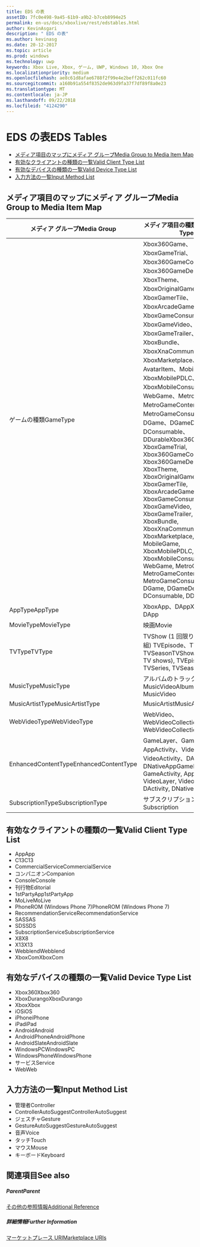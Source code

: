 ```yaml
---
title: EDS の表
assetID: 7fc0e498-9a45-61b9-a9b2-b7ceb8994e25
permalink: en-us/docs/xboxlive/rest/edstables.html
author: KevinAsgari
description: " EDS の表"
ms.author: kevinasg
ms.date: 20-12-2017
ms.topic: article
ms.prod: windows
ms.technology: uwp
keywords: Xbox Live, Xbox, ゲーム, UWP, Windows 10, Xbox One
ms.localizationpriority: medium
ms.openlocfilehash: ae8c61d8afae6788f2f99e4e2beff262c011fc60
ms.sourcegitcommit: a160b91a554f8352de963d9fa37f7df89f8a0e23
ms.translationtype: MT
ms.contentlocale: ja-JP
ms.lasthandoff: 09/22/2018
ms.locfileid: "4124290"
---
```

# <a name="eds-tables"></a><span data-ttu-id="43458-104">EDS の表</span><span class="sxs-lookup"><span data-stu-id="43458-104">EDS Tables</span></span>

  * [<span data-ttu-id="43458-105">メディア項目のマップにメディア グループ</span><span class="sxs-lookup"><span data-stu-id="43458-105">Media Group to Media Item Map</span></span>](#ID4EQ)
  * [<span data-ttu-id="43458-106">有効なクライアントの種類の一覧</span><span class="sxs-lookup"><span data-stu-id="43458-106">Valid Client Type List</span></span>](#ID4EFD)
  * [<span data-ttu-id="43458-107">有効なデバイスの種類の一覧</span><span class="sxs-lookup"><span data-stu-id="43458-107">Valid Device Type List</span></span>](#ID4EPE)
  * [<span data-ttu-id="43458-108">入力方法の一覧</span><span class="sxs-lookup"><span data-stu-id="43458-108">Input Method List</span></span>](#ID4ERF)

<a id="ID4EQ"></a>


## <a name="media-group-to-media-item-map"></a><span data-ttu-id="43458-109">メディア項目のマップにメディア グループ</span><span class="sxs-lookup"><span data-stu-id="43458-109">Media Group to Media Item Map</span></span>

| <span data-ttu-id="43458-110">メディア グループ</span><span class="sxs-lookup"><span data-stu-id="43458-110">Media Group</span></span>| <span data-ttu-id="43458-111">メディア項目の種類</span><span class="sxs-lookup"><span data-stu-id="43458-111">Media Item Type</span></span>| 
| --- | --- |
| <span data-ttu-id="43458-112">ゲームの種類</span><span class="sxs-lookup"><span data-stu-id="43458-112">GameType</span></span>| <span data-ttu-id="43458-113">Xbox360Game、XboxGameTrial、Xbox360GameContent、Xbox360GameDemo、XboxTheme、XboxOriginalGame、XboxGamerTile、XboxArcadeGame、XboxGameConsumable、XboxGameVideo、XboxGameTrailer、XboxBundle、XboxXnaCommunityGame、XboxMarketplace、AvatarItem、MobileGame、XboxMobilePDLC、XboxMobileConsumable、WebGame、MetroGame、MetroGameContent、MetroGameConsumable、DGame、DGameDemo、DConsumable、DDurable</span><span class="sxs-lookup"><span data-stu-id="43458-113">Xbox360Game, XboxGameTrial, Xbox360GameContent, Xbox360GameDemo, XboxTheme, XboxOriginalGame, XboxGamerTile, XboxArcadeGame, XboxGameConsumable, XboxGameVideo, XboxGameTrailer, XboxBundle, XboxXnaCommunityGame, XboxMarketplace, AvatarItem, MobileGame, XboxMobilePDLC, XboxMobileConsumable, WebGame, MetroGame, MetroGameContent, MetroGameConsumable, DGame, DGameDemo, DConsumable, DDurable</span></span>|
| <span data-ttu-id="43458-114">AppType</span><span class="sxs-lookup"><span data-stu-id="43458-114">AppType</span></span>| <span data-ttu-id="43458-115">XboxApp、DApp</span><span class="sxs-lookup"><span data-stu-id="43458-115">XboxApp, DApp</span></span>|
| <span data-ttu-id="43458-116">MovieType</span><span class="sxs-lookup"><span data-stu-id="43458-116">MovieType</span></span>| <span data-ttu-id="43458-117">映画</span><span class="sxs-lookup"><span data-stu-id="43458-117">Movie</span></span>|
| <span data-ttu-id="43458-118">TVType</span><span class="sxs-lookup"><span data-stu-id="43458-118">TVType</span></span>| <span data-ttu-id="43458-119">TVShow (1 回限りのテレビ番組) TVEpisode、TVSeries、TVSeason</span><span class="sxs-lookup"><span data-stu-id="43458-119">TVShow (one-off TV shows), TVEpisode, TVSeries, TVSeason</span></span>|
| <span data-ttu-id="43458-120">MusicType</span><span class="sxs-lookup"><span data-stu-id="43458-120">MusicType</span></span>| <span data-ttu-id="43458-121">アルバムのトラックで MusicVideo</span><span class="sxs-lookup"><span data-stu-id="43458-121">Album, Track, MusicVideo</span></span>|
| <span data-ttu-id="43458-122">MusicArtistType</span><span class="sxs-lookup"><span data-stu-id="43458-122">MusicArtistType</span></span>| <span data-ttu-id="43458-123">MusicArtist</span><span class="sxs-lookup"><span data-stu-id="43458-123">MusicArtist</span></span>|
| <span data-ttu-id="43458-124">WebVideoType</span><span class="sxs-lookup"><span data-stu-id="43458-124">WebVideoType</span></span>| <span data-ttu-id="43458-125">WebVideo、WebVideoCollection</span><span class="sxs-lookup"><span data-stu-id="43458-125">WebVideo, WebVideoCollection</span></span>|
| <span data-ttu-id="43458-126">EnhancedContentType</span><span class="sxs-lookup"><span data-stu-id="43458-126">EnhancedContentType</span></span>| <span data-ttu-id="43458-127">GameLayer、GameActivity、AppActivity、VideoLayer、VideoActivity、DActivity、DNativeApp</span><span class="sxs-lookup"><span data-stu-id="43458-127">GameLayer, GameActivity, AppActivity, VideoLayer, VideoActivity, DActivity, DNativeApp</span></span>|
| <span data-ttu-id="43458-128">SubscriptionType</span><span class="sxs-lookup"><span data-stu-id="43458-128">SubscriptionType</span></span>| <span data-ttu-id="43458-129">サブスクリプション</span><span class="sxs-lookup"><span data-stu-id="43458-129">Subscription</span></span>|

<a id="ID4EFD"></a>


## <a name="valid-client-type-list"></a><span data-ttu-id="43458-130">有効なクライアントの種類の一覧</span><span class="sxs-lookup"><span data-stu-id="43458-130">Valid Client Type List</span></span>

   * <span data-ttu-id="43458-131">App</span><span class="sxs-lookup"><span data-stu-id="43458-131">App</span></span>
   * <span data-ttu-id="43458-132">C13</span><span class="sxs-lookup"><span data-stu-id="43458-132">C13</span></span>
   * <span data-ttu-id="43458-133">CommercialService</span><span class="sxs-lookup"><span data-stu-id="43458-133">CommercialService</span></span>
   * <span data-ttu-id="43458-134">コンパニオン</span><span class="sxs-lookup"><span data-stu-id="43458-134">Companion</span></span>
   * <span data-ttu-id="43458-135">Console</span><span class="sxs-lookup"><span data-stu-id="43458-135">Console</span></span>
   * <span data-ttu-id="43458-136">刊行物</span><span class="sxs-lookup"><span data-stu-id="43458-136">Editorial</span></span>
   * <span data-ttu-id="43458-137">1stPartyApp</span><span class="sxs-lookup"><span data-stu-id="43458-137">1stPartyApp</span></span>
   * <span data-ttu-id="43458-138">MoLive</span><span class="sxs-lookup"><span data-stu-id="43458-138">MoLive</span></span>
   * <span data-ttu-id="43458-139">PhoneROM (Windows Phone 7)</span><span class="sxs-lookup"><span data-stu-id="43458-139">PhoneROM (Windows Phone 7)</span></span>
   * <span data-ttu-id="43458-140">RecommendationService</span><span class="sxs-lookup"><span data-stu-id="43458-140">RecommendationService</span></span>
   * <span data-ttu-id="43458-141">SAS</span><span class="sxs-lookup"><span data-stu-id="43458-141">SAS</span></span>
   * <span data-ttu-id="43458-142">SDS</span><span class="sxs-lookup"><span data-stu-id="43458-142">SDS</span></span>
   * <span data-ttu-id="43458-143">SubscriptionService</span><span class="sxs-lookup"><span data-stu-id="43458-143">SubscriptionService</span></span>
   * <span data-ttu-id="43458-144">X8</span><span class="sxs-lookup"><span data-stu-id="43458-144">X8</span></span>
   * <span data-ttu-id="43458-145">X13</span><span class="sxs-lookup"><span data-stu-id="43458-145">X13</span></span>
   * <span data-ttu-id="43458-146">Webblend</span><span class="sxs-lookup"><span data-stu-id="43458-146">Webblend</span></span>
   * <span data-ttu-id="43458-147">XboxCom</span><span class="sxs-lookup"><span data-stu-id="43458-147">XboxCom</span></span>

<a id="ID4EPE"></a>


## <a name="valid-device-type-list"></a><span data-ttu-id="43458-148">有効なデバイスの種類の一覧</span><span class="sxs-lookup"><span data-stu-id="43458-148">Valid Device Type List</span></span>

   * <span data-ttu-id="43458-149">Xbox360</span><span class="sxs-lookup"><span data-stu-id="43458-149">Xbox360</span></span>
   * <span data-ttu-id="43458-150">XboxDurango</span><span class="sxs-lookup"><span data-stu-id="43458-150">XboxDurango</span></span>
   * <span data-ttu-id="43458-151">Xbox</span><span class="sxs-lookup"><span data-stu-id="43458-151">Xbox</span></span>
   * <span data-ttu-id="43458-152">iOS</span><span class="sxs-lookup"><span data-stu-id="43458-152">iOS</span></span>
   * <span data-ttu-id="43458-153">iPhone</span><span class="sxs-lookup"><span data-stu-id="43458-153">iPhone</span></span>
   * <span data-ttu-id="43458-154">iPad</span><span class="sxs-lookup"><span data-stu-id="43458-154">iPad</span></span>
   * <span data-ttu-id="43458-155">Android</span><span class="sxs-lookup"><span data-stu-id="43458-155">Android</span></span>
   * <span data-ttu-id="43458-156">AndroidPhone</span><span class="sxs-lookup"><span data-stu-id="43458-156">AndroidPhone</span></span>
   * <span data-ttu-id="43458-157">AndroidSlate</span><span class="sxs-lookup"><span data-stu-id="43458-157">AndroidSlate</span></span>
   * <span data-ttu-id="43458-158">WindowsPC</span><span class="sxs-lookup"><span data-stu-id="43458-158">WindowsPC</span></span>
   * <span data-ttu-id="43458-159">WindowsPhone</span><span class="sxs-lookup"><span data-stu-id="43458-159">WindowsPhone</span></span>
   * <span data-ttu-id="43458-160">サービス</span><span class="sxs-lookup"><span data-stu-id="43458-160">Service</span></span>
   * <span data-ttu-id="43458-161">Web</span><span class="sxs-lookup"><span data-stu-id="43458-161">Web</span></span>

<a id="ID4ERF"></a>


## <a name="input-method-list"></a><span data-ttu-id="43458-162">入力方法の一覧</span><span class="sxs-lookup"><span data-stu-id="43458-162">Input Method List</span></span>

   * <span data-ttu-id="43458-163">管理者</span><span class="sxs-lookup"><span data-stu-id="43458-163">Controller</span></span>
   * <span data-ttu-id="43458-164">ControllerAutoSuggest</span><span class="sxs-lookup"><span data-stu-id="43458-164">ControllerAutoSuggest</span></span>
   * <span data-ttu-id="43458-165">ジェスチャ</span><span class="sxs-lookup"><span data-stu-id="43458-165">Gesture</span></span>
   * <span data-ttu-id="43458-166">GestureAutoSuggest</span><span class="sxs-lookup"><span data-stu-id="43458-166">GestureAutoSuggest</span></span>
   * <span data-ttu-id="43458-167">音声</span><span class="sxs-lookup"><span data-stu-id="43458-167">Voice</span></span>
   * <span data-ttu-id="43458-168">タッチ</span><span class="sxs-lookup"><span data-stu-id="43458-168">Touch</span></span>
   * <span data-ttu-id="43458-169">マウス</span><span class="sxs-lookup"><span data-stu-id="43458-169">Mouse</span></span>
   * <span data-ttu-id="43458-170">キーボード</span><span class="sxs-lookup"><span data-stu-id="43458-170">Keyboard</span></span>

<a id="ID4EJG"></a>


## <a name="see-also"></a><span data-ttu-id="43458-171">関連項目</span><span class="sxs-lookup"><span data-stu-id="43458-171">See also</span></span>

<a id="ID4ELG"></a>


##### <a name="parent"></a><span data-ttu-id="43458-172">Parent</span><span class="sxs-lookup"><span data-stu-id="43458-172">Parent</span></span>  

[<span data-ttu-id="43458-173">その他の参照情報</span><span class="sxs-lookup"><span data-stu-id="43458-173">Additional Reference</span></span>](atoc-xboxlivews-reference-additional.md)


<a id="ID4EXG"></a>


##### <a name="further-information"></a><span data-ttu-id="43458-174">詳細情報</span><span class="sxs-lookup"><span data-stu-id="43458-174">Further Information</span></span>

[<span data-ttu-id="43458-175">マーケットプレース URI</span><span class="sxs-lookup"><span data-stu-id="43458-175">Marketplace URIs</span></span>](../uri/marketplace/atoc-reference-marketplace.md)
